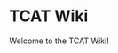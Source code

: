 <!-- ---
Note: `title` is not defined for this page so that the title "TCAT Wiki" is output instead of "TCAT Wiki - TCAT Wiki"
title: TCAT Wiki
--- -->

# TCAT Wiki

Welcome to the TCAT Wiki!
